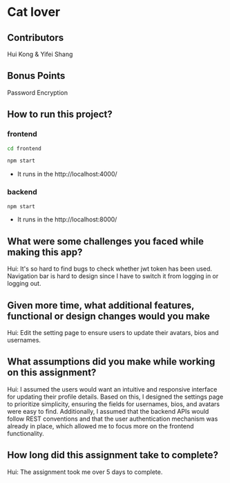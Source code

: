 # Cat lover
## Contributors
Hui Kong & Yifei Shang

## Bonus Points
Password Encryption

## How to run this project?
### frontend
```bash
cd frontend
```
```bash
npm start
```
- It runs in the http://localhost:4000/
### backend
```bash
npm start
```
- It runs in the http://localhost:8000/

## What were some challenges you faced while making this app?
Hui: It's so hard to find bugs to check whether jwt token has been used. Navigation bar is hard to design since I have to switch it from logging in or logging out.

## Given more time, what additional features, functional or design changes would you make
Hui: Edit the setting page to ensure users to update their avatars, bios and usernames.

## What assumptions did you make while working on this assignment?
Hui: I assumed the users would want an intuitive and responsive interface for updating their profile details. Based on this, I designed the settings page to prioritize simplicity, ensuring the fields for usernames, bios, and avatars were easy to find. Additionally, I assumed that the backend APIs would follow REST conventions and that the user authentication mechanism was already in place, which allowed me to focus more on the frontend functionality.

## How long did this assignment take to complete?
Hui: The assignment took me over 5 days to complete.
